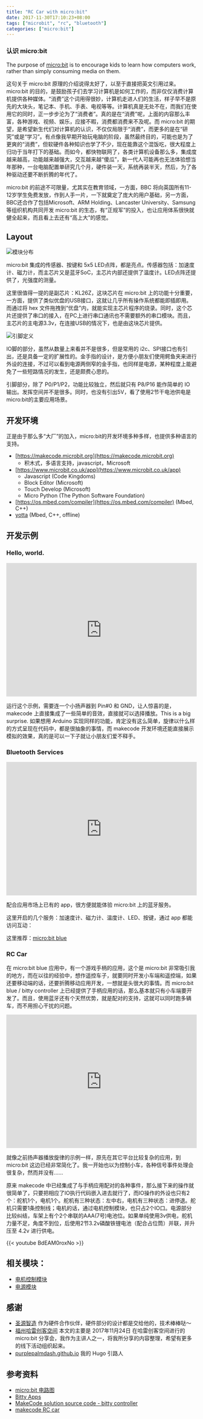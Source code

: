 ```yaml
---
title: "RC Car with micro:bit"
date: 2017-11-30T17:10:23+08:00
tags: ["microbit", "rc", "bluetooth"]
categories: ["micro:bit"]
---
```


### 认识 micro:bit

The purpose of [micro:bit](https://www.microbit.co.uk) is to encourage kids to learn how computers work, rather than simply consuming media on them.

这句关于 micro:bit 原理的介绍说得太好了，以至于直接把英文引用过来。micro:bit 的目的，是鼓励孩子们去学习计算机是如何工作的，而非仅仅消费计算机提供各种媒体。“消费”这个词用得很妙，计算机走进人们的生活，样子早不是原先的大块头，笔记本、手机、手表、电视等等。计算机真是无处不在，而我们在使用它的同时，正一步步沦为了“消费者”。真的是在“消费”呢，上面的内容那么丰富，各种游戏、视频、娱乐，应接不暇，消费都消费来不及呢。而 micro:bit 的期望，是希望新生代们对计算机的认识，不仅仅局限于“消费”，而更多的是在“研究”或是“学习”。有点像我早期开始玩电脑的阶段，虽然最终目的，可能也是为了更爽的“消费”，但软硬件各种知识也学了不少，现在能靠这个混饭吃，很大程度上归功于当年打下的基础。而如今，都快物联网了，各类计算机设备那么多，集成度越来越高，功能越来越强大，交互越来越“傻瓜”，新一代人可能再也无法体验想当年那种，一台电脑配置单研究几个月，硬件装一天，系统再装半天，然后，为了各种驱动还要不断折腾的年代了。

 <!--more-->

micro:bit 的前途不可限量，尤其实在教育领域，一方面，BBC 将向英国所有11-12岁学生免费发放，作到人手一片，一下就奠定了庞大的用户基础，另一方面，BBC还合作了包括Microsoft、ARM Holding、Lancaster University、Samsung 等组织机构共同开发 micro:bit 的生态，有“正规军”的投入，也让应用体系很快就健全起来，而且看上去还有“高上大”的感觉。

## Layout

![模块分布](microbit-overview.png)

micro:bit 集成的传感器、按键和 5x5 LED点阵，都是亮点。传感器包括：加速度计、磁力计，而主芯片又是蓝牙SoC，主芯片内部还提供了温度计。LED点阵还提供了，光强度的测量。

这里很值得一提的是副芯片：KL26Z，这块芯片在 micro:bit 上的功能十分重要，一方面，提供了类似优盘的USB接口，这就让几乎所有操作系统都能即插即用。而通过将 hex 文件拖拽到“优盘”内，就能实现主芯片程序的烧录。同时，这个芯片还提供了串口的接入，在PC上进行串口通讯也不需要额外的串口模块。而且，主芯片的主电源3.3v，在连接USB的情况下，也是由这块芯片提供。

![引脚定义](microbit-pins.jpg)

IO脚的部分，虽然从数量上来看并不是很多，但是常用的 i2c、SPI接口也有引出，还是具备一定的扩展性的。金手指的设计，是方便小朋友们使用鳄鱼夹来进行外设的连接，不过可以看到电源两侧窄的金手指，也同样是电源，某种程度上能避免了一些短路情况的发生，还是颇费心思的。

引脚部分，除了 P0/P1/P2，功能比较独立，然后就只有 P8/P16 能作简单的 IO 输出。发挥空间并不是很多。同时，也没有引出5V，看了使用2节干电池供电是micro:bit的主要应用场景。

## 开发环境

正是由于那么多“大厂”的加入，micro:bit的开发环境多种多样，也提供多种语言的支持。

* [https://makecode.microbit.org](https://makecode.microbit.org)
  * 积木式，多语言支持，javascript，Microsoft
* [https://www.microbit.co.uk/app](https://www.microbit.co.uk/app)
  * Javascript (Code Kingdoms)
  * Block Editor (Microsoft)
  * Touch Develop (Microsoft)
  * Micro Python (The Python Software Foundation)
* [https://os.mbed.com/compiler](https://os.mbed.com/compiler) (Mbed, C++)
* [yotta](https://www.mbed.com/en/platform/software/mbed-yotta/) (Mbed, C++, offline)

## 开发示例

### Hello, world.

<div style="position:relative;height:0;padding-bottom:70%;overflow:hidden;"><iframe style="position:absolute;top:0;left:0;width:100%;height:100%;" src="https://makecode.microbit.org/#pub:_YsAYcj7XXdzA" frameborder="0" sandbox="allow-popups allow-forms allow-scripts allow-same-origin"></iframe></div>

运行这个示例，需要连一个小扬声器到 Pin#0 和 GND，让人惊喜的是，makecode 上直接集成了一些简单的音效，直接就可以选择播放。This is a big surprise. 如果想用 Arduino 实现同样的功能，肯定没有这么简单，旋律以什么样的方式呈现在代码中，都是很抽象的事情，而 makecode 开发环境还能直接展示模拟的效果，真的是可以一下子就让小朋友们爱不释手。

### Bluetooth Services

<div style="position:relative;height:0;padding-bottom:70%;overflow:hidden;"><iframe style="position:absolute;top:0;left:0;width:100%;height:100%;" src="https://makecode.microbit.org/#pub:_JK3FYzJHwbmo" frameborder="0" sandbox="allow-popups allow-forms allow-scripts allow-same-origin"></iframe></div>

配合应用市场上已有的 app，很方便就能体验 micro:bit 上的蓝牙服务。

这里开启的几个服务：加速度计、磁力计、温度计、LED、按键，通过 app 都能访问互动：

这里推荐：[micro:bit blue](https://play.google.com/store/apps/details?id=com.bluetooth.mwoolley.microbitbledemo)

### RC Car

在 micro:bit blue 应用中，有一个游戏手柄的应用，这个是 micro:bit 非常吸引我的地方，而在以往的经验中，想作遥控车子，就要同时开发小车端和遥控端，如果还要移动端的话，还要折腾移动应用开发，一想就是头很大的事情。而 micro:bit blue / bitty controller 上已经提供了手柄应用的话，那么基本就只有小车端要开发了。而且，使用蓝牙还有个天然优势，就是配对的支持，这就可以同时跑多辆车，而不用担心干扰的问题。

<div style="position:relative;height:0;padding-bottom:70%;overflow:hidden;"><iframe style="position:absolute;top:0;left:0;width:100%;height:100%;" src="https://makecode.microbit.org/#pub:_3b47DW4oAg8q" frameborder="0" sandbox="allow-popups allow-forms allow-scripts allow-same-origin"></iframe></div>

就像之前扬声器播放旋律的示例一样，原先在其它平台比较复杂的应用，到 micro:bit 这边已经非常简化了。我一开始也以为控制小车，各种信号事件处理会很复杂，然而并没有……

原来 makecode 中已经集成了与手柄应用配对的各种事件，那么接下来的操作就很简单了，只要把相应了IO执行代码嵌入进去就行了，而IO操作的外设也只有2个：舵机1个，电机1个。舵机有三种状态：左中右，电机有三种状态：进停退。舵机只需要1条控制线；电机的话，通过电机控制模块，也只占2个IO口。电源部分比较纠结，车架上有个2个串联的AAA(7号)电池位。如果单纯使用3v供电，舵机力量不足，角度不到位，后使用2节3.2v磷酸铁锂电池（配合占位筒）并联，并升压至 4.2v 进行供电。

{{< youtube BdEAM0roxNo >}}


## 相关模块：

* [电机控制模块](https://item.taobao.com/item.htm?id=542991756965)
* [电源模块](https://item.taobao.com/item.htm?id=558424285462)

## 感谢

* [圣源智造](https://shop168218288.taobao.com) 作为硬件合作伙伴，硬件部分的设计都是交给他的，技术棒棒哒～
* [福州哈雷创客空间](http://hlmaker.com/) 本文的主要是 2017年11月24日 在哈雷创客空间进行的 micro:bit 分享会，我作为主讲人之一，将我所分享的内容整理，希望有更多的线下活动组织起来。
* [purplepalmdash.github.io](https://purplepalmdash.github.io) 我的 Hugo 引路人

## 参考资料

* [micro:bit 电路图](https://github.com/bbcmicrobit/hardware/blob/master/SCH_BBC-Microbit_V1.3B.pdf)
* [Bitty Apps](http://www.bittysoftware.com/apps.html)
* [MakeCode solution source code - bitty controller]( http://www.bittysoftware.com/tutorials/bitty_controller_makecode.html#makecode)
* [makecode RC car](https://makecode.microbit.org/projects/rc-car)
